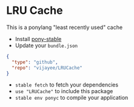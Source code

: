# LRU Cache
This is a ponylang "least recently used" cache

* Install [pony-stable](https://github.com/ponylang/pony-stable)
* Update your `bundle.json`

```json
{
  "type": "github",
  "repo": "vijayee/LRUCache"
}
```

* `stable fetch` to fetch your dependencies
* `use "LRUCache"` to include this package
* `stable env ponyc` to compile your application
